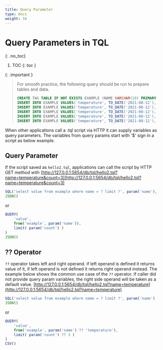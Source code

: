 ```yaml
---
title: Query Parameter
type: docs
weight: 34
---
```


# Query Parameters in TQL
{: .no_toc}

1. TOC
{: toc }

{: .important }
> For smooth practice, the following query should be run to prepare tables and data.
> ```sql
> CREATE TAG TABLE IF NOT EXISTS EXAMPLE (NAME VARCHAR(20) PRIMARY KEY, TIME DATETIME BASETIME, VALUE DOUBLE SUMMARIZED);
> INSERT INTO EXAMPLE VALUES('temperature', TO_DATE('2021-08-12'), 10);
> INSERT INTO EXAMPLE VALUES('temperature', TO_DATE('2021-08-12'), 20);
> INSERT INTO EXAMPLE VALUES('temperature', TO_DATE('2021-08-12'), 30);
> INSERT INTO EXAMPLE VALUES('temperature', TO_DATE('2021-08-12'), 40);
> INSERT INTO EXAMPLE VALUES('temperature', TO_DATE('2021-08-12'), 50);
> ```
> 

When other applications call a .tql script via HTTP it can supply variables as query parameters.
The variables from query params start with '$' sign in a script as below example.

## Query Parameter

If the script saved as `hello2.tql`, applications can call the script by HTTP GET method with [http://127.0.0.1:5654/db/tql/hello2.tql?name=temperature&count=3](http://127.0.0.1:5654/db/tql/hello2.tql?name=temperature&count=3)

```js
SQL('select value from example where name = ? limit ?', param('name'), param('count'))
JSON()
```

or

```js
QUERY(
    'value',
    from('example', param('name')),
    limit( param('count') )
)
JSON()
```

## ?? Operator

`??` operator takes left and right operand. if left operand is defined it returns value of it, if left operand is not defined it returns right operand instead.
The example below shows the common use case of the `??` operator. If caller did not provide query param variables, the right side operand will be taken as a default value.
[http://127.0.0.1:5654/db/tql/hello2.tql?name=temperature](http://127.0.0.1:5654/db/tql/hello2.tql?name=temperature)

```js
SQL('select value from example where name = ? limit ?', param('name') ?? 'temperature', param('count') ?? 3)
JSON()
```

or

```js
QUERY(
    'value',
    from('example', param('name') ?? 'temperature'),
    limit( param('count') ?? 3 )
)
CSV()
```
